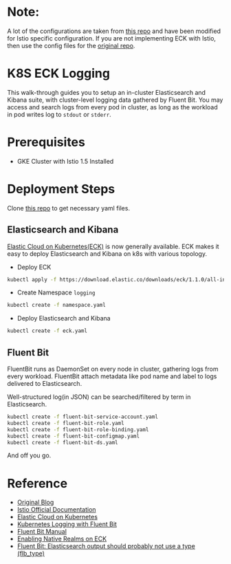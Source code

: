 # Note:
A lot of the configurations are taken from [this repo](https://github.com/nanmu42/k8s-eck-logging) and have been modified for Istio specific configuration. If you are not implementing ECK with Istio, then use the config files for the [original repo](https://github.com/nanmu42/k8s-eck-logging).

# K8S ECK Logging

This walk-through guides you to setup an in-cluster Elasticsearch and Kibana suite, with cluster-level logging data gathered by Fluent Bit. You may access and search logs from every pod in cluster, as long as the workload in pod writes log to `stdout` or `stderr`.

# Prerequisites

* GKE Cluster with Istio 1.5 Installed


# Deployment Steps

Clone [this repo](https://github.com/fai555/istio-eck-fluent-bit.git) to get necessary yaml files.

## Elasticsearch and Kibana

[Elastic Cloud on Kubernetes(ECK)](https://www.elastic.co/guide/en/cloud-on-k8s/current/k8s-overview.html) is now generally available. ECK makes it easy to deploy Elasticsearch and Kibana on k8s with various topology.

* Deploy ECK

```bash
kubectl apply -f https://download.elastic.co/downloads/eck/1.1.0/all-in-one.yaml

```

* Create Namespace `logging`

```bash
kubectl create -f namespace.yaml
```

* Deploy Elasticsearch and Kibana

```bash
kubectl create -f eck.yaml
```

## Fluent Bit

FluentBit runs as DaemonSet on every node in cluster, gathering logs from every workload. FluentBit attach metadata like pod name and label to logs delivered to Elasticsearch.

Well-structured log(in JSON) can be searched/filtered by term in Elasticsearch.

```bash
kubectl create -f fluent-bit-service-account.yaml
kubectl create -f fluent-bit-role.yaml
kubectl create -f fluent-bit-role-binding.yaml
kubectl create -f fluent-bit-configmap.yaml
kubectl create -f fluent-bit-ds.yaml
```

And off you go.

# Reference
* [Original Blog](https://nanmu.me/en/posts/2020/k8s-eck-logging/)
* [Istio Official Documentation](https://istio.io/docs/)
* [Elastic Cloud on Kubernetes](https://www.elastic.co/guide/en/cloud-on-k8s/current/k8s-quickstart.html)
* [Kubernetes Logging with Fluent Bit](https://github.com/fluent/fluent-bit-kubernetes-logging)
* [Fluent Bit Manual](https://docs.fluentbit.io/manual/output/elasticsearch)
* [Enabling Native Realms on ECK](https://github.com/elastic/cloud-on-k8s/issues/2036#issuecomment-544838578)
* [Fluent Bit: Elasticsearch output should probably not use a type (flb_type) ](https://github.com/fluent/fluent-bit/issues/1359#issuecomment-553228448)
